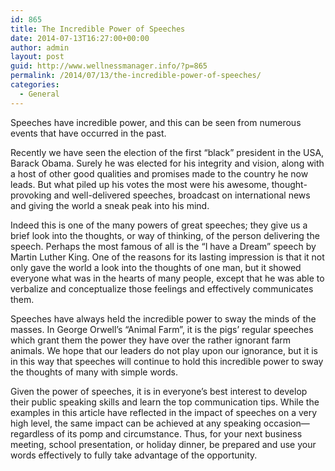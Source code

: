 ```yaml
---
id: 865
title: The Incredible Power of Speeches
date: 2014-07-13T16:27:00+00:00
author: admin
layout: post
guid: http://www.wellnessmanager.info/?p=865
permalink: /2014/07/13/the-incredible-power-of-speeches/
categories:
  - General
---
```

Speeches have incredible power, and this can be seen from numerous events that have occurred in the past.

Recently we have seen the election of the first &#8220;black&#8221; president in the USA, Barack Obama. Surely he was elected for his integrity and vision, along with a host of other good qualities and promises made to the country he now leads. But what piled up his votes the most were his awesome, thought-provoking and well-delivered speeches, broadcast on international news and giving the world a sneak peak into his mind.

Indeed this is one of the many powers of great speeches; they give us a brief look into the thoughts, or way of thinking, of the person delivering the speech. Perhaps the most famous of all is the &#8220;I have a Dream&#8221; speech by Martin Luther King. One of the reasons for its lasting impression is that it not only gave the world a look into the thoughts of one man, but it showed everyone what was in the hearts of many people, except that he was able to verbalize and conceptualize those feelings and effectively communicates them.

Speeches have always held the incredible power to sway the minds of the masses. In George Orwell&#8217;s &#8220;Animal Farm&#8221;, it is the pigs&#8217; regular speeches which grant them the power they have over the rather ignorant farm animals. We hope that our leaders do not play upon our ignorance, but it is in this way that speeches will continue to hold this incredible power to sway the thoughts of many with simple words.

Given the power of speeches, it is in everyone&#8217;s best interest to develop their public speaking skills and learn the top communication tips. While the examples in this article have reflected in the impact of speeches on a very high level, the same impact can be achieved at any speaking occasion—regardless of its pomp and circumstance. Thus, for your next business meeting, school presentation, or holiday dinner, be prepared and use your words effectively to fully take advantage of the opportunity.